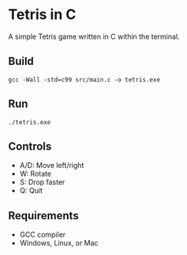 # Tetris in C

A simple Tetris game written in C within the terminal.

## Build

```
gcc -Wall -std=c99 src/main.c -o tetris.exe
```

## Run

```
./tetris.exe
```

## Controls

- A/D: Move left/right
- W: Rotate
- S: Drop faster
- Q: Quit

## Requirements

- GCC compiler
- Windows, Linux, or Mac
